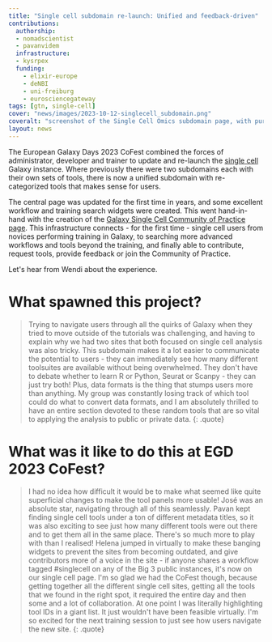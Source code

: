 ```yaml
---
title: "Single cell subdomain re-launch: Unified and feedback-driven"
contributions:
  authorship:
  - nomadscientist
  - pavanvidem
  infrastructure:
  - kysrpex
  funding:
    - elixir-europe
    - deNBI
    - uni-freiburg
    - eurosciencegateway
tags: [gtn, single-cell]
cover: "news/images/2023-10-12-singlecell_subdomain.png"
coveralt: "screenshot of the Single Cell Omics subdomain page, with purple mastheader, Single Cell Tools categories along the side, and an updated logo combining the Single Cell Omics connected cells image with the Human Cell Atlas blue embyro logo"
layout: news
---
```


The European Galaxy Days 2023 CoFest combined the forces of administrator, developer and trainer to update and re-launch the [single cell](https://singlecell.usegalaxy.eu) Galaxy instance. Where previously there were two subdomains each with their own sets of tools, there is now a unified subdomain with re-categorized tools that makes sense for users.

The central page was updated for the first time in years, and some excellent workflow and training search widgets were created. This went hand-in-hand with the creation of the [Galaxy Single Cell Community of Practice page](https://galaxyproject.org/projects/singlecell/).
This infrastructure connects - for the first time - single cell users from novices performing training in Galaxy, to searching more advanced workflows and tools beyond the training, and finally able to contribute, request tools, provide feedback or join the Community of Practice.

Let's hear from Wendi about the experience.

# What spawned this project?

> Trying to navigate users through all the quirks of Galaxy when they tried to move outside of the tutorials was challenging, and having to explain why we had two sites that both focused on single cell analysis was also tricky. This subdomain makes it a lot easier to communicate the potential to users - they can immediately see how many different toolsuites are available without being overwhelmed. They don't have to debate whether to learn R or Python, Seurat or Scanpy - they can just try both! Plus, data formats is the thing that stumps users more than anything. My group was constantly losing track of which tool could do what to convert data formats, and I am absolutely thrilled to have an entire section devoted to these random tools that are so vital to applying the analysis to public or private data.
{: .quote}

# What was it like to do this at EGD 2023 CoFest?

> I had no idea how difficult it would be to make what seemed like quite superficial changes to make the tool panels more usable! José was an absolute star, navigating through all of this seamlessly. Pavan kept finding single cell tools under a ton of different metadata titles, so it was also exciting to see just how many different tools were out there and to get them all in the same place. There's so much more to play with than I realised! Helena jumped in virtually to make these banging widgets to prevent the sites from becoming outdated, and give contributors more of a voice in the site - if anyone shares a workflow tagged #singlecell on any of the Big 3 public instances, it's now on our single cell page. I'm so glad we had the CoFest though, because getting together all the different single cell sites, getting all the tools that we found in the right spot, it required the entire day and then some and a lot of collaboration. At one point I was literally highlighting tool IDs in a giant list. It just wouldn't have been feasible virtually. I'm so excited for the next training session to just see how users navigate the new site.
{: .quote}

